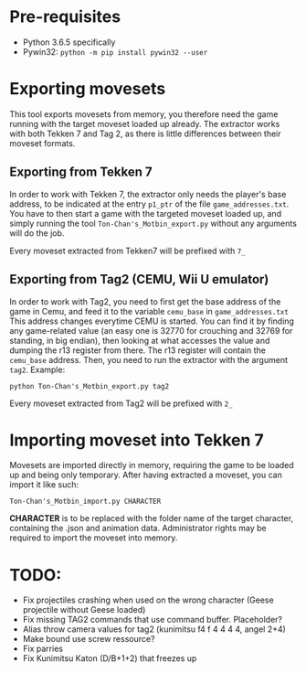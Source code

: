 # Pre-requisites

- Python 3.6.5 specifically
- Pywin32: `python -m pip install pywin32 --user`

# Exporting movesets

This tool exports movesets from memory, you therefore need the game running with the target moveset loaded up already.
The extractor works with both Tekken 7 and Tag 2, as there is little differences between their moveset formats.

## Exporting from Tekken 7
In order to work with Tekken 7, the extractor only needs the player's base address, to be indicated at the entry `p1_ptr` of the file `game_addresses.txt`.
You have to then start a game with the targeted moveset loaded up, and simply running the tool `Ton-Chan's_Motbin_export.py` without any arguments will do the job.

Every moveset extracted from Tekken7 will be prefixed with `7_`

## Exporting from Tag2 (CEMU, Wii U emulator)
In order to work with Tag2, you need to first get the base address of the game in Cemu, and feed it to the variable `cemu_base` in `game_addresses.txt`
This address changes everytime CEMU is started. You can find it by finding any game-related value (an easy one is 32770 for crouching and 32769 for standing, in big endian), then looking at what accesses the value and dumping the r13 register from there. The r13 register will contain the `cemu_base` address.
Then, you need to run the extractor with the argument `tag2`. Example:

`python Ton-Chan's_Motbin_export.py tag2`

Every moveset extracted from Tag2 will be prefixed with `2_`

# Importing moveset into Tekken 7

Movesets are imported directly in memory, requiring the game to be loaded up and being only temporary.
After having extracted a moveset, you can import it like such:

`Ton-Chan's_Motbin_import.py CHARACTER` 

**CHARACTER** is to be replaced with the folder name of the target character, containing the .json and animation data.
Administrator rights may be required to import the moveset into memory.

# TODO:

- Fix projectiles crashing when used on the wrong character (Geese projectile without Geese loaded)
- Fix missing TAG2 commands that use command buffer. Placeholder?
- Alias throw camera values for tag2 (kunimitsu f4 f 4 4 4 4, angel 2+4)
- Make bound use screw ressource?
- Fix parries
- Fix Kunimitsu Katon (D/B+1+2) that freezes up